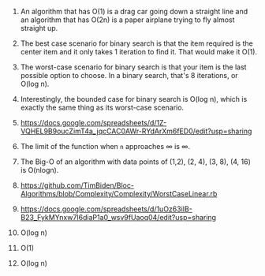 1. An algorithm that has O(1) is a drag car going down a straight line and an algorithm that has O(2n) is a paper airplane trying to fly almost straight up.

2. The best case scenario for binary search is that the item required is the center item and it only takes 1 iteration to find it. That would make it O(1).

3. The worst-case scenario for binary search is that your item is the last possible option to choose. In a binary search, that's 8 iterations, or O(log n).

4. Interestingly, the bounded case for binary search is O(log n), which is exactly the same thing as its worst-case scenario.

5. https://docs.google.com/spreadsheets/d/1Z-VQHEL9B9oucZimT4a_jqcCAC0AWr-RYdArXm6fED0/edit?usp=sharing

6. The limit of the function when `n` approaches ∞ is ∞.

7. The Big-O of an algorithm with data points of (1,2), (2,	4), (3, 8), (4, 16) is O(nlogn).

8. https://github.com/TimBiden/Bloc-Algorithms/blob/Complexity/Complexity/WorstCaseLinear.rb

9. https://docs.google.com/spreadsheets/d/1uOz63iIB-B23_FykMYnxw7I6diaP1a0_wsv9fUaoq04/edit?usp=sharing

10. O(log n)

11. O(1)

12. O(log n)
